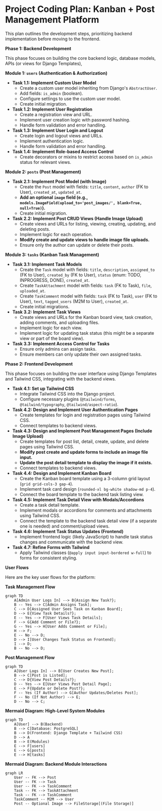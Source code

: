 # Project Coding Plan: Kanban + Post Management Platform

This plan outlines the development steps, prioritizing backend implementation before moving to the frontend.

**Phase 1: Backend Development**

This phase focuses on building the core backend logic, database models, APIs (or views for Django Templates),

**Module 1: `users` (Authentication & Authorization)**

*   **Task 1.1: Implement Custom User Model**
    *   Create a custom user model inheriting from Django's `AbstractUser`.
    *   Add fields: `is_admin` (boolean).
    *   Configure settings to use the custom user model.
    *   Create initial migration.
*   **Task 1.2: Implement User Registration**
    *   Create a registration view and URL.
    *   Implement user creation logic with password hashing.
    *   Handle form validation and error handling.
*   **Task 1.3: Implement User Login and Logout**
    *   Create login and logout views and URLs.
    *   Implement authentication logic.
    *   Handle form validation and error handling.
*   **Task 1.4: Implement Role-based Access Control**
    *   Create decorators or mixins to restrict access based on `is_admin` status for relevant views.

**Module 2: `posts` (Post Management)**

*   **Task 2.1: Implement Post Model (with Image)**
    *   Create the `Post` model with fields: `title`, `content`, `author` (FK to User), `created_at`, `updated_at`.
    *   **Add an optional `image` field (e.g., `models.ImageField(upload_to='post_images/', blank=True, null=True)`).**
    *   Create initial migration.
*   **Task 2.2: Implement Post CRUD Views (Handle Image Upload)**
    *   Create views and URLs for listing, viewing, creating, updating, and deleting posts.
    *   Implement logic for each operation.
    *   **Modify create and update views to handle image file uploads.**
    *   Ensure only the author can update or delete their posts.

**Module 3: `tasks` (Kanban Task Management)**

*   **Task 3.1: Implement Task Models**
    *   Create the `Task` model with fields: `title`, `description`, `assigned_to` (FK to User), `created_by` (FK to User), `status` (enum: TODO, INPROGRESS, DONE), `created_at`.
    *   Create `TaskAttachment` model with fields: `task` (FK to Task), `file`, `uploaded_at`.
    *   Create `TaskComment` model with fields: `task` (FK to Task), `user` (FK to User), `text`, `tagged_users` (M2M to User), `created_at`.
    *   Create initial migrations.
*   **Task 3.2: Implement Task Views**
    *   Create views and URLs for the Kanban board view, task creation, adding comments, and uploading files.
    *   Implement logic for each view.
    *   Implement logic for updating task status (this might be a separate view or part of the board view).
*   **Task 3.3: Implement Access Control for Tasks**
    *   Ensure only admins can assign tasks.
    *   Ensure members can only update their own assigned tasks.

**Phase 2: Frontend Development**

This phase focuses on building the user interface using Django Templates and Tailwind CSS, integrating with the backend views.

*   **Task 4.1: Set up Tailwind CSS**
    *   Integrate Tailwind CSS into the Django project.
    *   Configure necessary plugins (`@tailwind/forms`, `@tailwind/typography`, `@tailwind/aspect-ratio`).
*   **Task 4.2: Design and Implement User Authentication Pages**
    *   Create templates for login and registration pages using Tailwind CSS.
    *   Connect templates to backend views.
*   **Task 4.3: Design and Implement Post Management Pages (Include Image Upload)**
    *   Create templates for post list, detail, create, update, and delete pages using Tailwind CSS.
    *   **Modify post create and update forms to include an image file input.**
    *   **Update the post detail template to display the image if it exists.**
    *   Connect templates to backend views.
*   **Task 4.4: Design and Implement Kanban Board**
    *   Create the Kanban board template using a 3-column grid layout (`grid grid-cols-3 gap-4`).
    *   Implement task card design (`rounded-xl bg-white shadow-md p-4`).
    *   Connect the board template to the backend task listing view.
*   **Task 4.5: Implement Task Detail View with Modals/Accordions**
    *   Create a task detail template.
    *   Implement modals or accordions for comments and attachments using Tailwind CSS.
    *   Connect the template to the backend task detail view (if a separate one is needed) and comment/upload views.
*   **Task 4.6: Implement Task Status Updates (Frontend)**
    *   Implement frontend logic (likely JavaScript) to handle task status changes and communicate with the backend view.
*   **Task 4.7: Refine Forms with Tailwind**
    *   Apply Tailwind classes (`@apply input input-bordered w-full`) to forms for consistent styling.

**User Flows**

Here are the key user flows for the platform:

**Task Management Flow**

```mermaid
graph TD
    A[Admin User Logs In] --> B{Assign New Task?};
    B -- Yes --> C[Admin Assigns Task];
    C --> D[Assigned User Sees Task on Kanban Board];
    D --> E{View Task Details?};
    E -- Yes --> F[User Views Task Details];
    F --> G{Add Comment or File?};
    G -- Yes --> H[User Adds Comment or File];
    H --> F;
    E -- No --> D;
    D --> I[User Changes Task Status on Frontend];
    I --> D;
    B -- No --> D;
```

**Post Management Flow**

```mermaid
graph TD
    A[User Logs In] --> B[User Creates New Post];
    B --> C[Post is Listed];
    C --> D{View Post Details?};
    D -- Yes --> E[User Views Post Detail Page];
    E --> F{Update or Delete Post?};
    F -- Yes (If Author) --> G[Author Updates/Deletes Post];
    F -- No (If Not Author) --> E;
    D -- No --> C;
```

**Mermaid Diagram: High-Level System Modules**

```mermaid
graph TD
    A[User] --> B(Backend)
    B --> C[Database: PostgreSQL]
    B --> D(Frontend: Django Template + Tailwind CSS)
    D --> A
    B --> E(Modules)
    E --> F[users]
    E --> G[posts]
    E --> H[tasks]
```

**Mermaid Diagram: Backend Module Interactions**

```mermaid
graph LR
    User -- FK --> Post
    User -- FK --> Task
    User -- FK --> TaskComment
    Task -- FK --> TaskAttachment
    Task -- FK --> TaskComment
    TaskComment -- M2M --> User
    Post -- Optional Image --> FileStorage[(File Storage)]